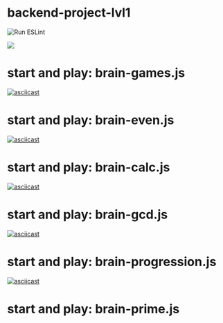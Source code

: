 # backend-project-lvl1

![Run ESLint](https://github.com/ne4istii/backend-project-lvl1/workflows/Run%20ESLint/badge.svg)

<a href="https://codeclimate.com/github/ne4istii/backend-project-lvl1/maintainability"><img src="https://api.codeclimate.com/v1/badges/6fefe2b49fef410f81d0/maintainability" /></a>

# start and play: brain-games.js
[![asciicast](https://asciinema.org/a/oOnoNelnXUQ8WAdjFVOcnWguW.svg)](https://asciinema.org/a/oOnoNelnXUQ8WAdjFVOcnWguW)

# start and play: brain-even.js
[![asciicast](https://asciinema.org/a/EgiIRNGlPsyXgJxgGXeeBkbN4.svg)](https://asciinema.org/a/EgiIRNGlPsyXgJxgGXeeBkbN4)

# start and play: brain-calc.js
[![asciicast](https://asciinema.org/a/V2FwJqpKhJ4MZKWYM2UbdmYzi.svg)](https://asciinema.org/a/V2FwJqpKhJ4MZKWYM2UbdmYzi)

# start and play: brain-gcd.js
[![asciicast](https://asciinema.org/a/ZTfEQTJiJCCJoMh2hQIqvgxGM.svg)](https://asciinema.org/a/ZTfEQTJiJCCJoMh2hQIqvgxGM)

# start and play: brain-progression.js
[![asciicast](https://asciinema.org/a/nEATMAKVTXmdqmSM4OjFTtZFV.svg)](https://asciinema.org/a/nEATMAKVTXmdqmSM4OjFTtZFV)

# start and play: brain-prime.js
